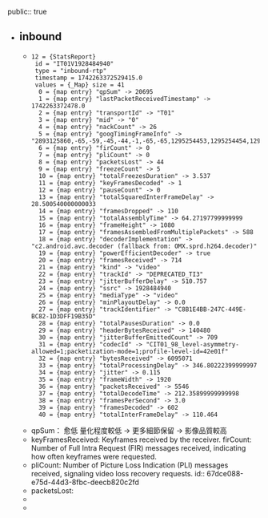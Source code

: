 public:: true

- ## inbound
	- ```
	  12 = {StatsReport} 
	   id = "IT01V1928484940"
	   type = "inbound-rtp"
	   timestamp = 1742263372529415.0
	   values = {_Map} size = 41
	    0 = {map entry} "qpSum" -> 20695
	    1 = {map entry} "lastPacketReceivedTimestamp" -> 1742263372478.0
	    2 = {map entry} "transportId" -> "T01"
	    3 = {map entry} "mid" -> "0"
	    4 = {map entry} "nackCount" -> 26
	    5 = {map entry} "googTimingFrameInfo" -> "2893125860,-65,-59,-45,-44,-1,-65,-65,1295254453,1295254454,1295254520,1295255042,1295255244,0,1"
	    6 = {map entry} "firCount" -> 0
	    7 = {map entry} "pliCount" -> 0
	    8 = {map entry} "packetsLost" -> 44
	    9 = {map entry} "freezeCount" -> 5
	    10 = {map entry} "totalFreezesDuration" -> 3.537
	    11 = {map entry} "keyFramesDecoded" -> 1
	    12 = {map entry} "pauseCount" -> 0
	    13 = {map entry} "totalSquaredInterFrameDelay" -> 28.500540000000033
	    14 = {map entry} "framesDropped" -> 110
	    15 = {map entry} "totalAssemblyTime" -> 64.27197799999999
	    16 = {map entry} "frameHeight" -> 1080
	    17 = {map entry} "framesAssembledFromMultiplePackets" -> 588
	    18 = {map entry} "decoderImplementation" -> "c2.android.avc.decoder (fallback from: OMX.sprd.h264.decoder)"
	    19 = {map entry} "powerEfficientDecoder" -> true
	    20 = {map entry} "framesReceived" -> 714
	    21 = {map entry} "kind" -> "video"
	    22 = {map entry} "trackId" -> "DEPRECATED_TI3"
	    23 = {map entry} "jitterBufferDelay" -> 510.757
	    24 = {map entry} "ssrc" -> 1928484940
	    25 = {map entry} "mediaType" -> "video"
	    26 = {map entry} "minPlayoutDelay" -> 0.0
	    27 = {map entry} "trackIdentifier" -> "C8B1E4BB-247C-449E-BC82-1D3DFF19B35D"
	    28 = {map entry} "totalPausesDuration" -> 0.0
	    29 = {map entry} "headerBytesReceived" -> 140480
	    30 = {map entry} "jitterBufferEmittedCount" -> 709
	    31 = {map entry} "codecId" -> "CIT01_98_level-asymmetry-allowed=1;packetization-mode=1;profile-level-id=42e01f"
	    32 = {map entry} "bytesReceived" -> 6095071
	    33 = {map entry} "totalProcessingDelay" -> 346.80222399999997
	    34 = {map entry} "jitter" -> 0.115
	    35 = {map entry} "frameWidth" -> 1920
	    36 = {map entry} "packetsReceived" -> 5546
	    37 = {map entry} "totalDecodeTime" -> 212.35899999999998
	    38 = {map entry} "framesPerSecond" -> 3.0
	    39 = {map entry} "framesDecoded" -> 602
	    40 = {map entry} "totalInterFrameDelay" -> 110.464
	  ```
	- qpSum： 愈低 量化程度較低 → 更多細節保留 → 影像品質較高
	- keyFramesReceived: Keyframes received by the receiver.
	  firCount: Number of Full Intra Request (FIR) messages received, indicating how often keyframes were requested.
	- pliCount: Number of Picture Loss Indication (PLI) messages received, signaling video loss recovery requests.
	  id:: 67dce088-e75d-44d3-8fbc-deecb820c2fd
	- packetsLost:
	-
	-
